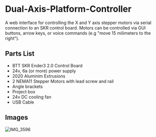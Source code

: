# Dual-Axis-Platform-Controller
A web interface for controlling the X and Y axis stepper motors via serial connection to an SKR control board.  Motors can be controlled via GUI buttons, arrow keys, or voice commands (e.g "move 15 milimeters to the right").


## Parts List
- BTT SKR Ender3 2.0 Control Board
- 24v, 6a (or more) power supply
- 2020 Aluminim Extrusions
- 2 NEMA11 Stepper Motors with lead screw and rail
- Angle brackets
- Project box
- 24v DC cooling fan
- USB Cable

## Images
![IMG_3596](https://github.com/user-attachments/assets/7de6132f-d91b-4f61-8b20-8e334445bbea)
